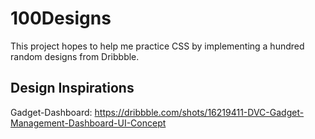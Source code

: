 # 100Designs
This project hopes to help me practice CSS by implementing a hundred random designs from Dribbble.

## Design Inspirations
Gadget-Dashboard: https://dribbble.com/shots/16219411-DVC-Gadget-Management-Dashboard-UI-Concept
